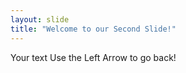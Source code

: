 ```yaml
---
layout: slide
title: "Welcome to our Second Slide!"
---
```

Your text
Use the Left Arrow to go back!
